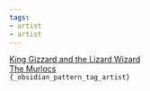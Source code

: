 ```yaml
---
tags:
- artist
- artist
---
```

   
[King Gizzard and the Lizard Wizard](./King%20Gizzard%20and%20the%20Lizard%20Wizard.md)   
[The Murlocs](./The%20Murlocs.md)   
`{_obsidian_pattern_tag_artist}`